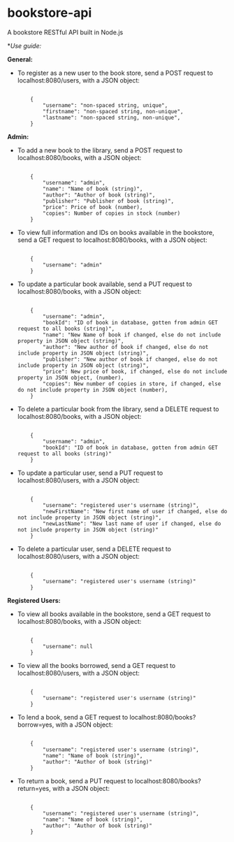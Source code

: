 # bookstore-api

A bookstore RESTful API built in Node.js

**Use guide:*

**General:**

* To register as a new user to the book store, send a POST request to localhost:8080/users, with a JSON object:

    ```

        {
            "username": "non-spaced string, unique",
            "firstname": "non-spaced string, non-unique",
            "lastname": "non-spaced string, non-unique",
        }

    ```

**Admin:**

* To add a new book to the library, send a POST request to localhost:8080/books, with a JSON object:

    ```

        {
            "username": "admin",
            "name": "Name of book (string)",
            "author": "Author of book (string)",
            "publisher": "Publisher of book (string)",
            "price": Price of book (number),
            "copies": Number of copies in stock (number)
        }

    ```

* To view full information and IDs on books available in the bookstore, send a GET request to localhost:8080/books, with a JSON object:

    ```

        {
            "username": "admin"
        }

    ```

* To update a particular book available, send a PUT request to localhost:8080/books, with a JSON object:

    ```

        {
            "username": "admin",
            "bookId": "ID of book in database, gotten from admin GET request to all books (string)",
            "name": "New Name of book if changed, else do not include property in JSON object (string)",
            "author": "New author of book if changed, else do not include property in JSON object (string)",
            "publisher": "New author of book if changed, else do not include property in JSON object (string)",
            "price": New price of book, if changed, else do not include property in JSON object, (number),
            "copies": New number of copies in store, if changed, else do not include property in JSON object (number),
        }

    ```

* To delete a particular book from the library, send a DELETE request to localhost:8080/books, with a JSON object:

    ```

        {
            "username": "admin",
            "bookId": "ID of book in database, gotten from admin GET request to all books (string)"
        }

    ```

* To update a particular user, send a PUT request to localhost:8080/users, with a JSON object:

    ```

        {
            "username": "registered user's username (string)",
            "newFirstName": "New first name of user if changed, else do not include property in JSON object (string)",
            "newLastName": "New last name of user if changed, else do not include property in JSON object (string)"
        }

    ```

* To delete a particular user, send a DELETE request to localhost:8080/users, with a JSON object:

    ```

        {
            "username": "registered user's username (string)"
        }

    ```

**Registered Users:**

* To view all books available in the bookstore, send a GET request to localhost:8080/books, with a JSON object:

    ```

        {
            "username": null
        }

    ```

* To view all the books borrowed, send a GET request to localhost:8080/users, with a JSON object:

    ```

        {
            "username": "registered user's username (string)"
        }

    ```

* To lend a book, send a GET request to localhost:8080/books?borrow=yes, with a JSON object:

    ```

        {
            "username": "registered user's username (string)",
            "name": "Name of book (string)",
            "author": "Author of book (string)"
        }

    ```

* To return a book, send a PUT request to localhost:8080/books?return=yes, with a JSON object:

    ```

        {
            "username": "registered user's username (string)",
            "name": "Name of book (string)",
            "author": "Author of book (string)"
        }

    ```
